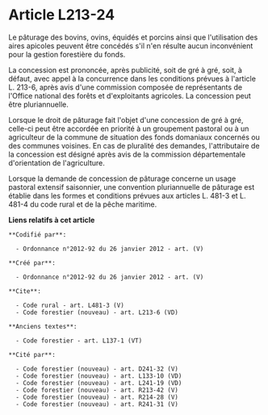 # Article L213-24

Le pâturage des bovins, ovins, équidés et porcins ainsi que l'utilisation des aires apicoles peuvent être concédés s'il n'en
résulte aucun inconvénient pour la gestion forestière du fonds.

La concession est prononcée, après publicité, soit de gré à gré, soit, à défaut, avec appel à la concurrence dans les
conditions prévues à l'article L. 213-6, après avis d'une commission composée de représentants de l'Office national des
forêts et d'exploitants agricoles. La concession peut être pluriannuelle.

Lorsque le droit de pâturage fait l'objet d'une concession de gré à gré, celle-ci peut être accordée en priorité à un
groupement pastoral ou à un agriculteur de la commune de situation des fonds domaniaux concernés ou des communes voisines. En
cas de pluralité des demandes, l'attributaire de la concession est désigné après avis de la commission départementale
d'orientation de l'agriculture.

Lorsque la demande de concession de pâturage concerne un usage pastoral extensif saisonnier, une convention pluriannuelle de
pâturage est établie dans les formes et conditions prévues aux articles L. 481-3 et L. 481-4 du code rural et de la pêche
maritime.

**Liens relatifs à cet article**

	**Codifié par**:

	  - Ordonnance n°2012-92 du 26 janvier 2012 - art. (V)

	**Créé par**:

	  - Ordonnance n°2012-92 du 26 janvier 2012 - art. (V)

	**Cite**:

	  - Code rural - art. L481-3 (V)
	  - Code forestier (nouveau) - art. L213-6 (VD)

	**Anciens textes**:

	  - Code forestier - art. L137-1 (VT)

	**Cité par**:

	  - Code forestier (nouveau) - art. D241-32 (V)
	  - Code forestier (nouveau) - art. L133-10 (VD)
	  - Code forestier (nouveau) - art. L241-19 (VD)
	  - Code forestier (nouveau) - art. R213-42 (V)
	  - Code forestier (nouveau) - art. R214-28 (V)
	  - Code forestier (nouveau) - art. R241-31 (V)
